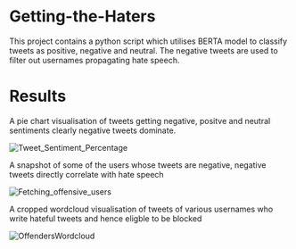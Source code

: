 # Getting-the-Haters

This project contains a python script which utilises BERTA model to classify tweets as positive, negative and neutral. The negative tweets are used to filter out usernames propagating hate speech.

# Results
A pie chart visualisation of tweets getting negative, positve and neutral sentiments clearly negative tweets dominate.

![Tweet_Sentiment_Percentage](https://github.com/user-attachments/assets/42dc3c86-d9ef-49ae-9cb7-87b642da80f4)

A snapshot of some of the users whose tweets are negative, negative tweets directly correlate with hate speech 

![Fetching_offensive_users](https://github.com/user-attachments/assets/03e92105-e276-4f73-acf3-5093a3b6ee02)

A cropped wordcloud visualisation of tweets of various usernames who write hateful tweets and hence eligble to be blocked

![OffendersWordcloud](https://github.com/user-attachments/assets/80ea883a-cb0d-4969-895a-8c42d4f21d76)

